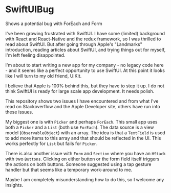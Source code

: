 # SwiftUIBug
Shows a potential bug with ForEach and Form

I've been growing frustrated with SwiftUI. I have some (limited) background with React and React-Native and the redux framework,
so I was thrilled to read about SwiftUI. But after going through Apple's "Landmarks" introduction, reading articles about
SwiftUI, and trying things out for myself, I'm left feeling disappointed.

I'm about to start writing a new app for my company - no legacy code here - and it seems like a perfect opportunity to
use SwiftUI. At this point it looks like I will turn to my old friend, UIKit.

I believe that Apple is 100% behind this, but they have to step it up. I do not think SwiftUI is ready for large scale app
development. It needs polish.

This repository shows two issues I have encountered and from what I've read on Stackoverflow and the Apple Developer site,
others have run into these issues.

My biggest one is with `Picker` and perhaps `ForEach`. This small app uses both a `Picker` and a `List` (both use `ForEach`).
The data source is a view model (`ObservableObject`) with an array. The idea is that a `TextField` is used to add more items 
to this array and that should be reflected in the UI. This works perfectly for `List` but fails for `Picker`.

There is also another issue with `Form` and `Section` where you have an `HStack` with two `Buttons`. Clicking on either
button or the form field itself triggers the actions on both buttons. Someone suggested using a tap gesture handler but 
that seems like a temporary work-around to me.

Maybe I am completely misunderstanding how to do this, so I welcome any insights.
